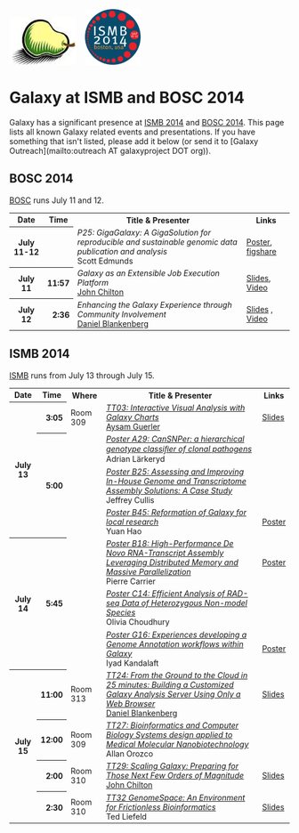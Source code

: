 <div class='center'>
<a href='http://www.open-bio.org/wiki/BOSC_2014'><img src="/src/images/logos/BOSC_logo.png" alt="BOSC 2013" width="120" /></a>&nbsp;&nbsp;&nbsp;
<a href='http://www.iscb.org/ismb2014'><img src="/src/images/logos/ISMB2014LogoRound.png" alt="ISMB 2014" width="100" /></a>

# Galaxy at ISMB and BOSC 2014

</div>

Galaxy has a significant presence at [ISMB 2014](http://www.iscb.org/ismb2014) and [BOSC 2014](http://www.open-bio.org/wiki/BOSC_2014). This page lists all known Galaxy related events and presentations. If you have something that isn't listed, please add it below (or send it to [Galaxy Outreach](mailto:outreach AT galaxyproject DOT org)).

## BOSC 2014

[BOSC](http://www.open-bio.org/wiki/BOSC_2014) runs July 11 and 12.

<table>
  <tr class="th" >
    <th> Date </th>
    <th> Time </th>
    <th> Title & Presenter </th>
    <th> Links </th>
  </tr>
  <tr>
    <th> July 11-12 </th>
    <th> </th>
    <td> <em>P25: GigaGalaxy: A GigaSolution for reproducible and sustainable genomic data publication and analysis</em><div class='indent'>Scott Edmunds</div> </td>
    <td> <a href='PLACEHOLDER_ATTACHMENT_URL/src/documents/posters/BOSC2014_Edmunds_GigaGalaxy.pdf'>Poster</a>, <a href='http://figshare.com/articles/GigaGalaxy_A_GigaSolution_for_reproducible_and_sustainable_genomic_data_publication_and_analysis/713512'>figshare</a> </td>
  </tr>
  <tr>
    <th> July 11 </th>
    <th style=" text-align: right;"> 11:57 </th>
    <td> <em>Galaxy as an Extensible Job Execution Platform</em><div class='indent'><a href='/src/people/john-chilton/index.md'>John Chilton</a></div> </td>
    <td> <a href='PLACEHOLDER_ATTACHMENT_URL/src/documents/presentations/BOSC2014_Chilton.pdf'>Slides</a>, <a href='http://video.open-bio.org/video/6/galaxy-as-an-extensible-job-execution-platform'>Video</a> </td>
  </tr>
  <tr>
    <th> July 12 </th>
    <th style=" text-align: right;"> 2:36 </th>
    <td> <em>Enhancing the Galaxy Experience through Community Involvement</em> <div class='indent'><a href='/src/people/dan/index.md'>Daniel Blankenberg</a></div> </td>
    <td> <a href='PLACEHOLDER_ATTACHMENT_URL/src/documents/presentations/BOSC2014_Blankenberg.pdf'>Slides</a> , <a href='http://video.open-bio.org/video/31/enhancing-the-galaxy-experience-through-community'>Video</a> </td>
  </tr>
</table>


## ISMB 2014

[ISMB](http://www.iscb.org/ismb2014) runs from July 13 through July 15. 

<table>
  <tr class="th" >
    <th> Date </th>
    <th> Time </th>
    <th> Where </th>
    <th> Title & Presenter </th>
    <th> Links </th>
  </tr>
  <tr>
    <th rowspan=4> July 13 </th>
    <th style=" text-align: right;"> 3:05 </th>
    <td> Room 309 </td>
    <td> <em><a href='http://www.iscb.org/uploaded/css/166/29988.pdf'>TT03: Interactive Visual Analysis with Galaxy Charts</a></em><div class='indent'><a href='/src/people/guerler/index.md'>Aysam Guerler</a> </td>
    <td> <a href='PLACEHOLDER_ATTACHMENT_URL/src/documents/presentations/ISMB2014_Guerler_Charts.pdf'>Slides</a> </td>
  </tr>
  <tr>
    <th rowspan=3 style=" text-align: right;"> 5:00 </th>
    <td> </td>
    <td> <em><a href='https://www.iscb.org/cms_addon/conferences/ismb2014/posterlist.php?cat=A#A29'>Poster A29: CanSNPer: a hierarchical genotype classiﬁer of clonal pathogens</a></em> <div class='indent'>Adrian Lärkeryd</div> </td>
    <td> </td>
  </tr>
  <tr>
    <td> </td>
    <td> <em><a href='https://www.iscb.org/cms_addon/conferences/ismb2014/posterlist.php?cat=B#B25'>Poster B25: Assessing and Improving In-House Genome and Transcriptome Assembly Solutions: A Case Study</a></em> <div class='indent'>Jeffrey Cullis</div> </td>
    <td> </td>
  </tr>
  <tr>
    <td> </td>
    <td> <em><a href='https://www.iscb.org/cms_addon/conferences/ismb2014/posterlist.php?cat=B#B45'>Poster B45: Reformation of Galaxy for local research</a></em> <div class='indent'>Yuan Hao</div> </td>
    <td> <a href='PLACEHOLDER_ATTACHMENT_URL/src/documents/posters/ISMB2014_GalaxyForLocalResearchHao.pdf'>Poster</a> </td>
  </tr>
  <tr>
    <th rowspan=3> July 14 </th>
    <th rowspan=3 style=" text-align: right;"> 5:45 </th>
    <td> </td>
    <td> <em><a href='https://www.iscb.org/cms_addon/conferences/ismb2014/posterlist.php?cat=B#B18'>Poster B18: High-Performance De Novo RNA-Transcript Assembly Leveraging Distributed Memory and Massive Parallelization</a></em> <div class='indent'>Pierre Carrier</div> </td>
    <td> <a href='PLACEHOLDER_ATTACHMENT_URL/src/documents/posters/ISMB2014_HighPerfRNATrans_Carrier.pdf'>Poster</a> </td>
  </tr>
  <tr>
    <td> </td>
    <td> <em><a href='https://www.iscb.org/cms_addon/conferences/ismb2014/posterlist.php?cat=C#C14'>Poster C14: Efficient Analysis of RAD-seq Data of Heterozygous Non-model Species</a></em><div class='indent'> Olivia Choudhury </div> </td>
    <td> </td>
  </tr>
  <tr>
    <td> </td>
    <td> <em><a href='https://www.iscb.org/cms_addon/conferences/ismb2014/posterlist.php?cat=G#G16'>Poster G16: Experiences developing a Genome Annotation workflows within Galaxy</a></em> <div class='indent'> Iyad Kandalaft </div> </td>
    <td> <a href='PLACEHOLDER_ATTACHMENT_URL/src/documents/posters/ISMB2014_Kandalaft_GenomeAnnotation.pdf'>Poster</a> </td>
  </tr>
  <tr>
    <th rowspan=4> July 15 </th>
    <th style=" text-align: right;"> 11:00 </th>
    <td> Room 313 </td>
    <td> <em><a href='http://www.iscb.org/uploaded/css/166/30137.pdf'>TT24: From the Ground to the Cloud in 25 minutes: Building a Customized Galaxy Analysis Server Using Only a Web Browser</a></em> <div class='indent'><a href='/src/people/dan/index.md'>Daniel Blankenberg</a> </div> </td>
    <td> <a href='PLACEHOLDER_ATTACHMENT_URL/src/documents/presentations/ISMB2014_Blankenberg_Ground2Cloud.pdf'>Slides</a> </td>
  </tr>
  <tr>
    <th style=" text-align: right;"> 12:00 </th>
    <td> Room 309 </td>
    <td> <em><a href='http://www.iscb.org/uploaded/css/166/30125.pdf'>TT27: Bioinformatics and Computer Biology Systems design applied to Medical Molecular Nanobiotechnology</a></em><div class='indent'>Allan Orozco</div> </td>
    <td> </td>
  </tr>
  <tr>
    <th style=" text-align: right;"> 2:00 </th>
    <td> Room 310 </td>
    <td> <em><a href='http://www.iscb.org/uploaded/css/166/30134.pdf'>TT29: Scaling Galaxy: Preparing for Those Next Few Orders of Magnitude</a></em> <div class='indent'><a href='/src/people/john-chilton/index.md'>John Chilton</a></div> </td>
    <td> <a href='PLACEHOLDER_ATTACHMENT_URL/src/documents/presentations/ISMB2014_Chilton_ScalingGalaxy.pdf'>Slides</a> </td>
  </tr>
  <tr>
    <th style=" text-align: right;"> 2:30 </th>
    <td> Room 310 </td>
    <td> <em><a href='http://www.iscb.org/uploaded/css/166/30133.pdf'>TT32 GenomeSpace: An Environment for Frictionless Bioinformatics</a></em> <div class='indent'>Ted Liefeld</div> </td>
    <td> <a href='PLACEHOLDER_ATTACHMENT_URL/src/documents/presentations/ISMB2014_GenomeSpaceLiefeld.pdf'>Slides</a> </td>
  </tr>
</table>

 

